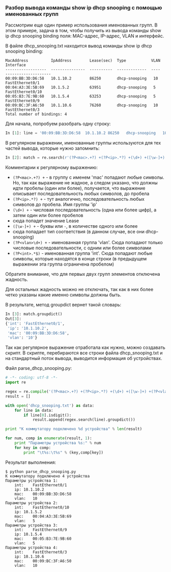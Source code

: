 ### Разбор вывода команды show ip dhcp snooping с помощью именованных групп

Рассмотрим еще один пример использования именованных групп.
В этом примере, задача в том, чтобы получить из вывода команды show ip dhcp snooping binding
поля: MAC-адрес, IP-адрес, VLAN и интерфейс.


В файле dhcp_snooping.txt находится вывод команды show ip dhcp snooping binding: 
```
MacAddress          IpAddress        Lease(sec)  Type           VLAN  Interface
------------------  ---------------  ----------  -------------  ----  --------------------
00:09:BB:3D:D6:58   10.1.10.2        86250       dhcp-snooping   10    FastEthernet0/1
00:04:A3:3E:5B:69   10.1.5.2         63951       dhcp-snooping   5     FastEthernet0/10
00:05:B3:7E:9B:60   10.1.5.4         63253       dhcp-snooping   5     FastEthernet0/9
00:09:BC:3F:A6:50   10.1.10.6        76260       dhcp-snooping   10    FastEthernet0/3
Total number of bindings: 4
```


Для начала, попробуем разобрать одну строку:
```python
In [1]: line = '00:09:BB:3D:D6:58  10.1.10.2 86250   dhcp-snooping   10  FastEthernet0/1'
```

В регулярном выражении, именованные группы используются для тех частей вывода, которые нужно запомнить:
```python
In [2]: match = re.search(r'(?P<mac>.+?) +(?P<ip>.*?) +(\d+) +([\w-]+) +(?P<vlan>\d+) +(?P<int>.*$)', line)
```

Комментарии к регулярному выражению:
* ```(?P<mac>.+?) +``` - в группу с именем 'mac' попадают любые символы. Но, так как выражение не жадное, а следом указано, что должны идти пробелы (один или более), получается, что выражение описывает последовательность любых символов, до пробела
* ```(?P<ip>.*?) +``` - тут аналогично, последовательность любых символов до пробела. Имя группы 'ip'
* ```(\d+) +``` - числовая последовательность (одна или более цифр), а затем один или более пробелов
 * сюда попадет значение Lease
* ```([\w-]+) +``` - буквы или ```-```, в количестве одного или более
 * сюда попадает тип соответствия (в данном случае, все они dhcp-snooping)
* ```(?P<vlan>\d+) +``` - именованная группа 'vlan'. Сюда попадают только числовые последовательности, с одним или более символами
* ```(?P<int>.*$)``` - именованная группа 'int'. Сюда попадают любые символы, которые находятся в конце строки (в предыдущем выражении эта группа ограничена пробелом)

Обратите внимание, что для первых двух групп элементов отключена жадность.

Для остальных жадность можно не отключать, так как в них более четко указаны какие именно символы должны быть.

В результате, метод groupdict вернет такой словарь:
```python
In [3]: match.groupdict()
Out[3]: 
{'int': 'FastEthernet0/1',
 'ip': '10.1.10.2',
 'mac': '00:09:BB:3D:D6:58',
 'vlan': '10'}
```

Так как регулярное выражение отработала как нужно, можно создавать скрипт.
В скрипте, перебираются все строки файла dhcp_snooping.txt и на стандартный поток вывода, выводится информация об устройствах.

Файл parse_dhcp_snooping.py:
```python
# -*- coding: utf-8 -*-
import re

regex = re.compile('(?P<mac>.+?) +(?P<ip>.*?) +(\d+) +([\w-]+) +(?P<vlan>\d+) +(?P<int>.*$)')
result = []

with open('dhcp_snooping.txt') as data:
    for line in data:
        if line[0].isdigit():
            result.append(regex.search(line).groupdict())

print "К коммутатору подключено %d устройства" % len(result)

for num, comp in enumerate(result, 1):
    print "Параметры устройства %s:" % num
    for key in comp:
        print "\t%s:\t%s" % (key,comp[key])
```

Результат выполнения:
```
$ python parse_dhcp_snooping.py
К коммутатору подключено 4 устройства
Параметры устройства 1:
	int:	FastEthernet0/1
	ip:	10.1.10.2
	mac:	00:09:BB:3D:D6:58
	vlan:	10
Параметры устройства 2:
	int:	FastEthernet0/10
	ip:	10.1.5.2
	mac:	00:04:A3:3E:5B:69
	vlan:	5
Параметры устройства 3:
	int:	FastEthernet0/9
	ip:	10.1.5.4
	mac:	00:05:B3:7E:9B:60
	vlan:	5
Параметры устройства 4:
	int:	FastEthernet0/3
	ip:	10.1.10.6
	mac:	00:09:BC:3F:A6:50
	vlan:	10
```

